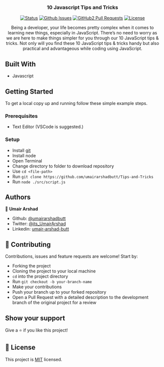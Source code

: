 <h3 align="center">10 Javascript Tips and Tricks</h3>

<div align="center">

[![Status](https://img.shields.io/badge/status-active-success.svg)](https://github.com/umairarshadbutt/Tips-and-Tricks)
[![Github Issues](https://img.shields.io/badge/GitHub-Issues-orange)](https://github.com/umairarshadbutt/Tips-and-Tricks/issues)
[![GitHub2 Pull Requests](https://img.shields.io/badge/GitHub-Pull%20Requests-blue)](https://github.com/umairarshadbutt/Tips-and-Tricks/pulls)
[![License](https://img.shields.io/badge/license-MIT-blue.svg)](/LICENSE)

</div>
<p align="center">Being a developer, your life becomes pretty complex when it comes to learning new things, especially in JavaScript. There’s no need to worry as we are here to make things simpler for you through our 10 JavaScript tips & tricks. Not only will you find these 10 JavaScript tips & tricks handy but also practical and advantageous while coding using JavaScript.</p>

## Built With

- Javascript

## Getting Started

To get a local copy up and running follow these simple example steps.

### Prerequisites

- Text Editor (VSCode is suggested.)

### Setup

- Install [git](https://git-scm.com/downloads)
- Install node
- Open Terminal
- Change directory to folder to download repository
- Use `cd <file-path>`
- Run `git clone https://github.com/umairarshadbutt/Tips-and-Tricks`
- Run `node ./src/script.js`

## Authors

👤 **Umair Arshad**

- Github: [@umairarshadbutt](https://github.com/umairarshadbutt)
- Twitter: [@its_UmairArshad](https://twitter.com/its_UmairArshad)
- Linkedin: [umair-arshad-butt](https://www.linkedin.com/in/umair-arshad-butt/)

## 🤝 Contributing

Contributions, issues and feature requests are welcome! Start by:

- Forking the project
- Cloning the project to your local machine
- `cd` into the project directory
- Run `git checkout -b your-branch-name`
- Make your contributions
- Push your branch up to your forked repository
- Open a Pull Request with a detailed description to the development branch of the original project for a review

## Show your support

Give a ⭐️ if you like this project!

## 📝 License

This project is [MIT](LICENSE) licensed.
